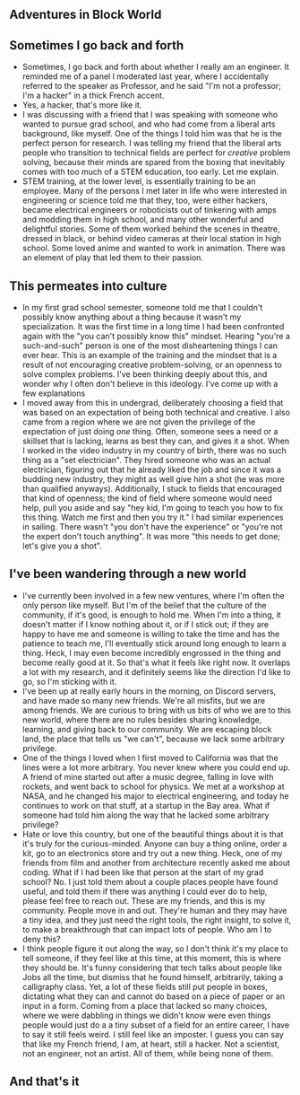 ## Adventures in Block World

## Sometimes I go back and forth
- Sometimes, I go back and forth about whether I really am an engineer. It reminded me of a panel I moderated last year,
  where I accidentally referred to the speaker as Professor, and he said "I'm not a professor; I'm a hacker" in a thick French accent.
- Yes, a hacker, that's more like it.
- I was discussing with a friend that I was speaking with someone who wanted to pursue grad school, and who had come from a liberal 
  arts background, like myself. One of the things I told him was that he is the perfect person for research. I was telling my friend that the liberal 
  arts people who transition to technical fields are perfect for *creative* problem solving, because their minds are spared from the boxing that inevitably
  comes with too much of a STEM education, too early. Let me explain.
- STEM training, at the lower level, is essentially training to be an employee. Many of the persons I met later in life who were interested in engineering 
  or science told me that they, too, were either hackers, became electrical engineers or roboticists out of tinkering with amps and modding them in high school,
  and many other wonderful and delightful stories. Some of them worked behind the scenes in theatre, dressed in black, or behind video cameras at their local station in high school. Some loved anime and wanted to work in animation. There was an element of play that led them to their passion.
  
## This permeates into culture
- In my first grad school semester, someone told me that I couldn't possibly know anything about a thing because it wasn't my specialization. It was the first time in a long time I had been confronted again with the "you can't possibly know this" mindset. Hearing "you're a such-and-such" person is one of the most disheartening things I can ever hear. This is an example of the
  training and the mindset that is a result of not encouraging creative problem-solving, or an openness to solve complex problems. I've been thinking deeply
  about this, and wonder why I often don't believe in this ideology. I've come up with a few explanations
- I moved away from this in undergrad, deliberately choosing a field that was based on an expectation of being both technical and creative. I also came from a 
  region where we are not given the privilege of the expectation of just doing *one* thing. Often, someone sees a need or a skillset that is lacking, learns as 
  best they can, and gives it a shot. When I worked in the video industry in my country of birth, there was no such thing as a "set electrician". They hired 
  someone who was an actual electrician, figuring out that he already liked the job and since it was a budding new industry, they might as well give him a shot
  (he was more than qualified anyways). Additionally, I stuck to fields that encouraged that kind of openness; the kind of field where someone would need help, 
  pull you aside and say "hey kid, I'm going to teach you how to fix this thing. Watch me first and then you try it." I had similar experiences in sailing. There
  wasn't "you don't have the experience" or "you're not the expert don't touch anything". It was more "this needs to get done; let's give you a shot". 
  
 ## I've been wandering through a new world
 - I've currently been involved in a few new ventures, where I'm often the only person like myself. But I'm of the belief that the culture of the community, if
   it's good, is enough to hold me. When I'm into a thing, it doesn't matter if I know nothing about it, or if I stick out; if they are happy to have me and someone
   is willing to take the time and has the patience to teach me, I'll eventually stick around long enough to learn a thing. Heck, I may even become incredibly 
   engrossed in the thing and become really good at it. So that's what it feels like right now. It overlaps a lot with my research, and it definitely seems like
   the direction I'd like to go, so I'm sticking with it.
 - I've been up at really early hours in the morning, on Discord servers, and have made so many new friends. We're all misfits, but we are among friends. 
   We are curious to bring with us bits of who we are to this new world, where there are no rules besides sharing knowledge, learning, and giving back to our community.
   We are escaping block land, the place that tells us "we can't", because we lack some arbitrary privilege. 
 - One of the things I loved when I first moved to California was that the lines were a lot more arbitrary. You never knew where you could end up. A friend of mine
   started out after a music degree, falling in love with rockets, and went back to school for physics. We met at a workshop at NASA, and he changed his major to 
   electrical engineering, and today he continues to work on that stuff, at a startup in the Bay area. What if someone had told him along the way that he lacked
   some arbitrary privilege? 
 - Hate or love this country, but one of the beautiful things about it is that it's truly for the curious-minded. Anyone can buy a thing online, order a kit,
   go to an electronics store and try out a new thing. Heck, one of my friends from film and another from architecture recently asked me about coding. What if I had 
   been like that person at the start of my grad school? No. I just told them about a couple places people have found useful, and told them if there was anything I could ever do to help, please feel free to reach out. These are my friends, and this is my community. People move in and out. They're human and they may have a tiny idea, and they just need the right tools, the right insight, to solve it, to make a breakthrough that can impact lots of people. Who am I to deny this?
 - I think people figure it out along the way, so I don't think it's my place to tell someone, if they feel like at this time, at this moment, this is where they
   should be. It's funny considering that tech talks about people like Jobs all the time, but dismiss that he found himself, arbitrarily, taking a calligraphy class.
   Yet, a lot of these fields still put people in boxes, dictating what they can and cannot do based on a piece of paper or an input in a form. Coming from a 
   place that lacked so many choices, where we were dabbling in things we didn't know were even things people would just do a a tiny subset of a field for an entire
   career, I have to say it still feels weird. I still feel like an imposter. I guess you can say that like my French friend, I am, at heart, still a hacker.
   Not a scientist, not an engineer, not an artist. All of them, while being none of them.
   
 ## And that's it

